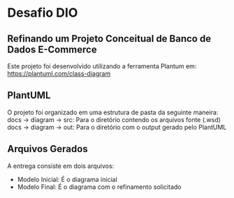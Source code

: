 # Desafio DIO
## Refinando um Projeto Conceitual de Banco de Dados E-Commerce
Este projeto foi desenvolvido utilizando a ferramenta Plantum em: https://plantuml.com/class-diagram

## PlantUML
O projeto foi organizado em uma estrutura de pasta da seguinte maneira:
docs -> diagram -> src: Para o diretório contendo os arquivos fonte (.wsd)
docs -> diagram -> out: Para o diretório com o output gerado pelo PlantUML

## Arquivos Gerados
A entrega consiste em dois arquivos:
- Modelo Inicial: É o diagrama inicial
- Modelo Final: É o diagrama com o refinamento solicitado

